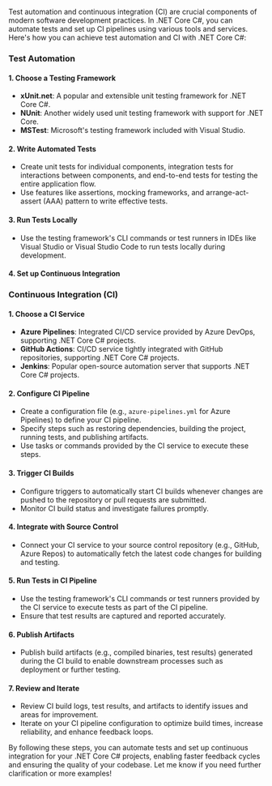 Test automation and continuous integration (CI) are crucial components of modern software development practices. In .NET Core C#, you can automate tests and set up CI pipelines using various tools and services. Here's how you can achieve test automation and CI with .NET Core C#:

### Test Automation

#### 1. Choose a Testing Framework

- **xUnit.net**: A popular and extensible unit testing framework for .NET Core C#.
- **NUnit**: Another widely used unit testing framework with support for .NET Core.
- **MSTest**: Microsoft's testing framework included with Visual Studio.

#### 2. Write Automated Tests

- Create unit tests for individual components, integration tests for interactions between components, and end-to-end tests for testing the entire application flow.
- Use features like assertions, mocking frameworks, and arrange-act-assert (AAA) pattern to write effective tests.

#### 3. Run Tests Locally

- Use the testing framework's CLI commands or test runners in IDEs like Visual Studio or Visual Studio Code to run tests locally during development.

#### 4. Set up Continuous Integration

### Continuous Integration (CI)

#### 1. Choose a CI Service

- **Azure Pipelines**: Integrated CI/CD service provided by Azure DevOps, supporting .NET Core C# projects.
- **GitHub Actions**: CI/CD service tightly integrated with GitHub repositories, supporting .NET Core C# projects.
- **Jenkins**: Popular open-source automation server that supports .NET Core C# projects.

#### 2. Configure CI Pipeline

- Create a configuration file (e.g., `azure-pipelines.yml` for Azure Pipelines) to define your CI pipeline.
- Specify steps such as restoring dependencies, building the project, running tests, and publishing artifacts.
- Use tasks or commands provided by the CI service to execute these steps.

#### 3. Trigger CI Builds

- Configure triggers to automatically start CI builds whenever changes are pushed to the repository or pull requests are submitted.
- Monitor CI build status and investigate failures promptly.

#### 4. Integrate with Source Control

- Connect your CI service to your source control repository (e.g., GitHub, Azure Repos) to automatically fetch the latest code changes for building and testing.

#### 5. Run Tests in CI Pipeline

- Use the testing framework's CLI commands or test runners provided by the CI service to execute tests as part of the CI pipeline.
- Ensure that test results are captured and reported accurately.

#### 6. Publish Artifacts

- Publish build artifacts (e.g., compiled binaries, test results) generated during the CI build to enable downstream processes such as deployment or further testing.

#### 7. Review and Iterate

- Review CI build logs, test results, and artifacts to identify issues and areas for improvement.
- Iterate on your CI pipeline configuration to optimize build times, increase reliability, and enhance feedback loops.

By following these steps, you can automate tests and set up continuous integration for your .NET Core C# projects, enabling faster feedback cycles and ensuring the quality of your codebase. Let me know if you need further clarification or more examples!